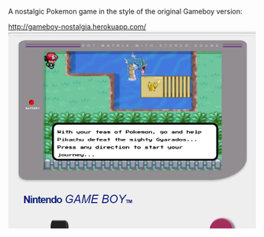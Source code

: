 A nostalgic Pokemon game in the style of the original Gameboy version:

http://gameboy-nostalgia.herokuapp.com/
<img src="./Thumbnail.png">
